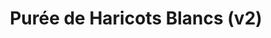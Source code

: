 ---
auteur: Ottolenghi
categories:
- Accompagnement
check: Oui
checkAlwaysOk: false
cuisson: Oui
description: La purée sera servie avec une feuille de choux frisé et une picada. Mais
  elle peut faire un accompagnement de légumes avec un peu de jus.
draft: false
ingredients:
  lof:
  - quantite: 15
    title: huile d'olive
    unit: ml
  sec:
  - quantite: 70
    title: Haricots blancs
    unit: grammes
  sucres:
  - quantite: 25
    title: Jus de citron
    unit: ml
layout: recettes
plate: 4
preparation: 'Tremper les haricots la veille, cela peut aussi se faire en 2h avec
  de l''eau chaude, mais pour une meilleure digestion, 2 jours de trempages en changeant
  l''eau est le top.


  Ensuite les cuire, selon les haricots le temps varie, par exemple ceux de Lima prennent
  plutôt 2h, alors que les petits lingots blancs seront cuit en une petite heur s''ils
  ont eu un bon trempage.




  Ensuite les mixer avec le jus de citron, l ''huile, sans oublier de saler. Ici on
  peut rajouter un peu d ''eau, selon l''égouttage opéré. On voudra que la purée soit
  bien lisse et pas sèche.'
publishDate: 2024-03-27 08:07:20.474000+00:00
regime:
- vegan
- vegetarien
- sans-gluten
- sans-lactose
temperature: Chaud
title: Purée de Haricots Blancs (v2)
type: plat
---